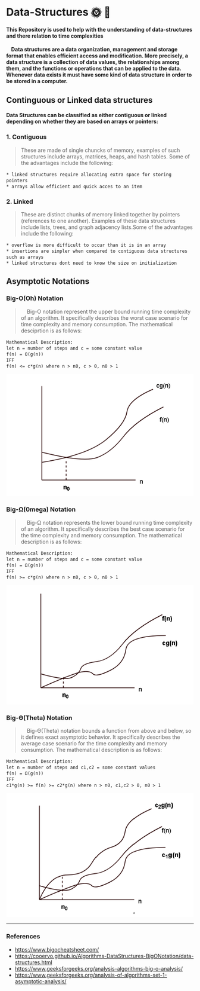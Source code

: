 # Data-Structures :sun_with_face: :new_moon_with_face:                                      
#### This Repository is used to help with the understanding of data-structures and there relation to time complexities

#### &nbsp;&nbsp;&nbsp;&nbsp;Data structures are a data organization, management and storage format that enables efficient access and modification. More precisely, a data structure is a collection of data values, the relationships among them, and the functions or operations that can be applied to the data. Whenever data exists it must have some kind of data structure in order to be stored in a computer.

## Continguous or Linked data structures

#### Data Structures can be classified as either contiguous or linked depending on whether they are based on arrays or pointers:

### 1. Contiguous
> These are made of single chuncks of memory, examples of such structures include arrays, matrices, heaps, and hash tables. Some of the advantages include the following:

    * linked structures require allocating extra space for storing pointers
    * arrays allow efficient and quick acces to an item 

### 2. Linked
> These are distinct chunks of memory linked together by pointers (references to one another). Examples of these data structures include lists, trees, and graph adjacency lists.Some of the advantages include the following:
> 
    * overflow is more difficult to occur than it is in an array
    * insertions are simpler when compared to contiguous data structures such as arrays
    * linked structures dont need to know the size on initialization 

## Asymptotic Notations

### Big-O(Oh) Notation
> &nbsp;&nbsp;&nbsp;&nbsp;Big-O notation represent the upper bound running time complexity of an algorithm. It specifically describes the worst case scenario for time complexity and memory consumption. The mathematical desciprtion is as follows:
```
Mathematical Description: 
let n = number of steps and c = some constant value   
f(n) = O(g(n))
IFF  
f(n) <= c*g(n) where n > n0, c > 0, n0 > 1
```
![Big-O(Oh) Notation](https://github.com/Christien-Soosaipillai/Data-Structures/blob/main/images/bigO.png)

### Big-Ω(0mega) Notation
> &nbsp;&nbsp;&nbsp;&nbsp;Big-Ω notation represents the lower bound running time complexity of an algorithm. It specifically describes the best case scenario for the time complexity and memory consumption. The mathematical description is as follows:
```
Mathematical Description: 
let n = number of steps and c = some constant value   
f(n) = Ω(g(n))
IFF  
f(n) >= c*g(n) where n > n0, c > 0, n0 > 1
```
![Big-Ω(0mega)](https://github.com/Christien-Soosaipillai/Data-Structures/blob/main/images/omega-notation.png)

### Big-Θ(Theta) Notation
> &nbsp;&nbsp;&nbsp;&nbsp;Big-Θ(Theta) notation bounds a function from above and below, so it defines exact asymptotic behavior. It specifically describes the average case scenario for the time complexity and memory consumption. The mathematical description is as follows:
```
Mathematical Description: 
let n = number of steps and c1,c2 = some constant values   
f(n) = Ω(g(n))
IFF  
c1*g(n) >= f(n) >= c2*g(n) where n > n0, c1,c2 > 0, n0 > 1
```
![Big-Θ(Theta) Notation](https://github.com/Christien-Soosaipillai/Data-Structures/blob/main/images/Theta-Notation.png)


<hr>

### References
* https://www.bigocheatsheet.com/
* https://cooervo.github.io/Algorithms-DataStructures-BigONotation/data-structures.html
* https://www.geeksforgeeks.org/analysis-algorithms-big-o-analysis/
* https://www.geeksforgeeks.org/analysis-of-algorithms-set-1-asymptotic-analysis/


